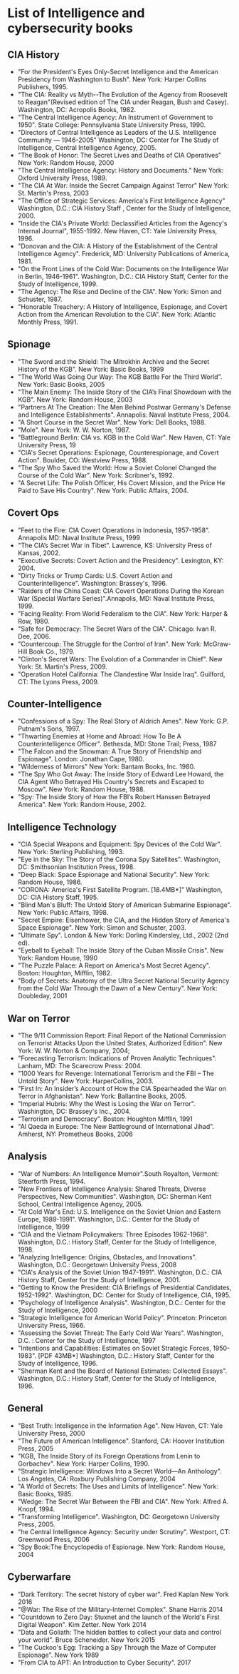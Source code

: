 # List of Intelligence and cybersecurity books

## CIA History

* "For the President's Eyes Only-Secret Intelligence and the American Presidency from Washington to Bush". New York: Harper Collins Publishers, 1995.
* "The CIA: Reality vs Myth--The Evolution of the Agency from Roosevelt to Reagan"(Revised edition of The CIA under Reagan, Bush and Casey). Washington, DC: Acropolis Books, 1982.
* "The Central Intelligence Agency: An Instrument of Government to 1950". State College: Pennsylvania State University Press, 1990.
* "Directors of Central Intelligence as Leaders of the U.S. Intelligence Community — 1946-2005" Washington, DC: Center for The Study of Intelligence, Central Intelligence Agency, 2005.
* "The Book of Honor: The Secret Lives and Deaths of CIA Operatives" New York: Random House, 2000
* "The Central Intelligence Agency: History and Documents." New York: Oxford University Press, 1989.
* "The CIA At War: Inside the Secret Campaign Against Terror" New York: St. Martin's Press, 2003
* "The Office of Strategic Services: America's First Intelligence Agency" Washington, D.C.: CIA History Staff , Center for the Study of Intelligence, 2000.
* "Inside the CIA's Private World: Declassified Articles from the Agency's Internal Journal", 1955-1992. New Haven, CT: Yale University Press, 1996.
* "Donovan and the CIA: A History of the Establishment of the Central Intelligence Agency". Frederick, MD: University Publications of America, 1981.
* "On the Front Lines of the Cold War: Documents on the Intelligence War in Berlin, 1946-1961". Washington, D.C.: CIA History Staff, Center for the Study of Intelligence, 1999.
* "The Agency: The Rise and Decline of the CIA". New York: Simon and Schuster, 1987.
* "Honorable Treachery: A History of Intelligence, Espionage, and Covert Action from the American Revolution to the CIA". New York: Atlantic Monthly Press, 1991.

## Spionage
* "The Sword and the Shield: The Mitrokhin Archive and the Secret History of the KGB". New York: Basic Books, 1999
* "The World Was Going Our Way: The KGB Battle For the Third World". New York: Basic Books, 2005
* "The Main Enemy: The Inside Story of the CIA’s Final Showdown with the KGB". New York: Random House, 2003
* "Partners At The Creation: The Men Behind Postwar Germany's Defense and Intelligence Establishments". Annapolis: Naval Institute Press, 2004.
* "A Short Course in the Secret War". New York: Dell Books, 1988.
* "Mole". New York: W. W. Norton, 1987.
* "Battleground Berlin: CIA vs. KGB in the Cold War". New Haven, CT: Yale University Press, 19
* "CIA's Secret Operations: Espionage, Counterespionage, and Covert Action". Boulder, CO: Westview Press, 1988.
* "The Spy Who Saved the World: How a Soviet Colonel Changed the Course of the Cold War". New York: Scribner's, 1992.
* "A Secret Life: The Polish Officer, His Covert Mission, and the Price He Paid to Save His Country". New York: Public Affairs, 2004.

## Covert Ops
* "Feet to the Fire: CIA Covert Operations in Indonesia, 1957-1958". Annapolis MD: Naval Institute Press, 1999
* "The CIA’s Secret War in Tibet". Lawrence, KS: University Press of Kansas, 2002.
* "Executive Secrets: Covert Action and the Presidency". Lexington, KY: 2004.
* "Dirty Tricks or Trump Cards: U.S. Covert Action and Counterintelligence". Washington: Brassey's, 1996.
* "Raiders of the China Coast: CIA Covert Operations During the Korean War (Special Warfare Series)".Annapolis, MD: Naval Institute Press, 1999.
* "Facing Reality: From World Federalism to the CIA". New York: Harper & Row, 1980.
* "Safe for Democracy: The Secret Wars of the CIA". Chicago: Ivan R. Dee, 2006.
* "Countercoup: The Struggle for the Control of Iran". New York: McGraw-Hill Book Co., 1979.
* "Clinton's Secret Wars: The Evolution of a Commander in Chief". New York: St. Martin's Press, 2009.
* "Operation Hotel California: The Clandestine War Inside Iraq". Guilford, CT: The Lyons Press, 2009.

## Counter-Intelligence
* "Confessions of a Spy: The Real Story of Aldrich Ames". New York: G.P. Putnam's Sons, 1997.
* "Thwarting Enemies at Home and Abroad: How To Be A Counterintelligence Officer". Bethesda, MD: Stone Trail; Press, 1987
* "The Falcon and the Snowman: A True Story of Friendship and Espionage". London: Jonathan Cape, 1980.
* "Wilderness of Mirrors" New York: Bantam Books, Inc. 1980.
* "The Spy Who Got Away: The Inside Story of Edward Lee Howard, the CIA Agent Who Betrayed His Country's Secrets and Escaped to Moscow". New York: Random House, 1988.
* "Spy: The Inside Story of How the FBI’s Robert Hanssen Betrayed America". New York: Random House, 2002.

## Intelligence Technology
* "CIA Special Weapons and Equipment: Spy Devices of the Cold War". New York: Sterling Publishing, 1993.
* "Eye in the Sky: The Story of the Corona Spy Satellites". Washington, DC: Smithsonian Institution Press, 1998.
* "Deep Black: Space Espionage and National Security". New York: Random House, 1986.
* "CORONA: America's First Satellite Program. [18.4MB*]" Washington, DC: CIA History Staff, 1995.
* "Blind Man's Bluff: The Untold Story of American Submarine Espionage". New York: Public Affairs, 1998.
* "Secret Empire: Eisenhower, the CIA, and the Hidden Story of America's Space Espionage". New York: Simon and Schuster, 2003.
* "Ultimate Spy". London & New York: Dorling Kindersley, Ltd., 2002 (2nd ed).
* "Eyeball to Eyeball: The Inside Story of the Cuban Missile Crisis". New York: Random House, 1990
* "The Puzzle Palace: A Report on America's Most Secret Agency". Boston: Houghton, Mifflin, 1982.
* "Body of Secrets: Anatomy of the Ultra Secret National Security Agency from the Cold War Through the Dawn of a New Century". New York: Doubleday, 2001

## War on Terror
* "The 9/11 Commission Report: Final Report of the National Commission on Terrorist Attacks Upon the United States, Authorized Edition". New York: W. W. Norton & Company, 2004;
* "Forecasting Terrorism: Indications of Proven Analytic Techniques". Lanham, MD: The Scarecrow Press: 2004.
* "1000 Years for Revenge: International Terrorism and the FBI – The Untold Story". New York: HarperCollins, 2003.
* "First In: An Insider’s Account of How the CIA Spearheaded the War on Terror in Afghanistan". New York: Ballantine Books, 2005.
* "Imperial Hubris: Why the West is Losing the War on Terror". Washington, DC: Brassey's Inc., 2004.
* "Terrorism and Democracy". Boston: Houghton Mifflin, 1991
* "Al Qaeda in Europe: The New Battleground of International Jihad". Amherst, NY: Prometheus Books, 2006

## Analysis
* "War of Numbers: An Intelligence Memoir".South Royalton, Vermont: Steerforth Press, 1994.
* "New Frontiers of Intelligence Analysis: Shared Threats, Diverse Perspectives, New Communities". Washington, DC: Sherman Kent School, Central Intelligence Agency, 2005.
* "At Cold War's End: U.S. Intelligence on the Soviet Union and Eastern Europe, 1989-1991". Washington, D.C.: Center for the Study of Intelligence, 1999
* "CIA and the Vietnam Policymakers: Three Episodes 1962-1968". Washington, D.C.: History Staff, Center for the Study of Intelligence, 1998.
* "Analyzing Intelligence: Origins, Obstacles, and Innovations". Washington, D.C.: Georgetown University Press, 2008
* "CIA's Analysis of the Soviet Union 1947-1991". Washington, D.C.: CIA History Staff, Center for the Study of Intelligence, 2001.
* "Getting to Know the President: CIA Briefings of Presidential Candidates, 1952-1992". Washington, DC: Center for Study of Intelligence, CIA, 1995.
* "Psychology of Intelligence Analysis". Washington, D.C.: Center for the Study of Intelligence, 2000
* "Strategic Intelligence for American World Policy". Princeton: Princeton University Press, 1966.
* "Assessing the Soviet Threat: The Early Cold War Years". Washington, D.C. : Center for the Study of Intelligence, 1997
* "Intentions and Capabilities: Estimates on Soviet Strategic Forces, 1950-1983". [PDF 43MB*] Washington, D.C.: History Staff, Center for the Study of Intelligence, 1996.
* "Sherman Kent and the Board of National Estimates: Collected Essays". Washington, D.C.: History Staff, Center for the Study of Intelligence, 1996.

## General 
* "Best Truth: Intelligence in the Information Age". New Haven, CT: Yale University Press, 2000
* "The Future of American Intelligence". Stanford, CA: Hoover Institution Press, 2005
* "KGB, The Inside Story of its Foreign Operations from Lenin to Gorbachev". New York: Harper Collins, 1990.
* "Strategic Intelligence: Windows Into a Secret World—An Anthology". Los Angeles, CA: Roxbury Publishing Company, 2004
* "A World of Secrets: The Uses and Limits of Intelligence". New York: Basic Books, 1985.
* "Wedge: The Secret War Between the FBI and CIA". New York: Alfred A. Knopf, 1994.
* "Transforming Intelligence". Washington, DC: Georgetown University Press, 2005.
* "he Central Intelligence Agency: Security under Scrutiny". Westport, CT: Greenwood Press, 2006
* "Spy Book:The Encyclopedia of Espionage. New York: Random House, 2004

## Cyberwarfare
* "Dark Territory: The secret history of cyber war". Fred Kaplan New York 2016
* "@War: The Rise of the Military-Internet Complex". Shane Harris 2014
* "Countdown to Zero Day: Stuxnet and the launch of the World's First Digital Weapon". Kim Zetter. New York 2014
* "Data and Goliath: The hidden battles to collect your data and control your world". Bruce Scheneider. New York 2015
* "The Cuckoo's Egg: Tracking a Spy Through the Maze of Computer Espionage". New York 1989
* "From CIA to APT: An Introduction to Cyber Security". 2017
